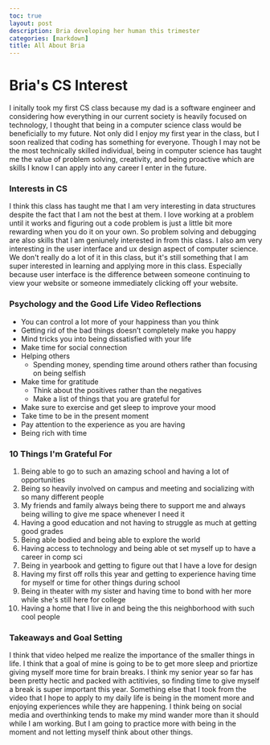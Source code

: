 ```yaml
---
toc: true
layout: post
description: Bria developing her human this trimester
categories: [markdown]
title: All About Bria 
---
```

# Bria's CS Interest

I initally took my first CS class because my dad is a software engineer and considering how everything in our current society is heavily focused on technology, I thought that being in a computer science class would be beneficially to my future. Not only did I enjoy my first year in the class, but I soon realized that coding has something for everyone. Though I may not be the most technically skilled individual, being in computer science has taught me the value of problem solving, creativity, and being proactive which are skills I know I can apply into any career I enter in the future. 


### Interests in CS

I think this class has taught me that I am very interesting in data structures despite the fact that I am not the best at them. I love working at a problem until it works and figuring out a code problem is just a little bit more rewarding when you do it on your own. So problem solving and debugging are also skills that I am geniunely interested in from this class. I also am very interesting in the user interface and ux design aspect of computer science. We don't really do a lot of it in this class, but it's still something that I am super interested in learning and applying more in this class. Especially because user interface is the difference between someone continuing to view your website or someone immediately clicking off your website. 

### Psychology and the Good Life Video Reflections
- You can control a lot more of your happiness than you think
- Getting rid of the bad things doesn’t completely make you happy
- Mind tricks you into being dissatisfied with your life
- Make time for social connection
- Helping others
    - Spending money, spending time around others rather than focusing on being selfish
- Make time for gratitude
    - Think about the positives rather than the negatives
    - Make a list of things that you are grateful for
- Make sure to exercise and get sleep to improve your mood
- Take time to be in the present moment
- Pay attention to the experience as you are having
- Being rich with time

### 10 Things I'm Grateful For
1. Being able to go to such an amazing school and having a lot of opportunities
2. Being so heavily involved on campus and meeting and socializing with so many different people
3. My friends and family always being there to support me and always being willing to give me space whenever I need it
4. Having a good education and not having to struggle as much at getting good grades
5. Being able bodied and being able to explore the world
6. Having access to technology and being able ot set myself up to have a career in comp sci
7. Being in yearbook and getting to figure out that I have a love for design
8. Having my first off rolls this year and getting to experience having time for myself or time for other things during school
9. Being in theater with my sister and having time to bond with her more while she's still here for college
10. Having a home that I live in and being the this neighborhood with such cool people

### Takeaways and Goal Setting

I think that video helped me realize the importance of the smaller things in life. I think that a goal of mine is going to be to get more sleep and priortize giving myself more time for brain breaks. I think my senior year so far has been pretty hectic and packed with actitivies, so finding time to give myself a break is super important this year. Something else that I took from the video that I hope to apply to my daily life is being in the moment more and enjoying experiences while they are happening. I think being on social media and overthinking tends to make my mind wander more than it should while I am working. But I am going to practice more with being in the moment and not letting myself think about other things.


